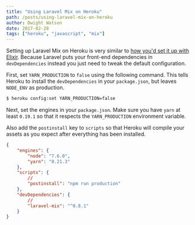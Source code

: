 ```yaml
---
title: "Using Laravel Mix on Heroku"
path: /posts/using-laravel-mix-on-heroku
author: Dwight Watson
date: 2017-02-28
tags: ["heroku", "javascript", "mix"]
---
```


Setting up Laravel Mix on Heroku is very similar to [how you'd set it up with Elixir](https://www.dwightwatson.com/posts/using-laravel-and-laravel-elixir-on-heroku). Because Laravel puts your front-end dependencies in `devDependencies` instead you just need to tweak the default configuration.

First, set `YARN_PRODUCTION` to `false` using the following command. This tells Heroku to install the `devDependencies` in your `package.json`, but leaves `NODE_ENV` as production.

```sh
$ heroku config:set YARN_PRODUCTION=false
```

Next, set the engines in your `package.json`. Make sure you have `yarn` at least `0.19.1` so that it respects the `YARN_PRODUCTION` environment variable.

Also add the `postinstall` key to `scripts` so that Heroku will compile your assets as you expect after everything has been installed.

```json
{
    "engines": {
        "node": "7.6.0",
        "yarn": "0.21.3"
    },
    "scripts": {
        //
        "postinstall": "npm run production"
    },
    "devDependencies": {
        //
        "laravel-mix": "^0.8.1"
    }
}
```
